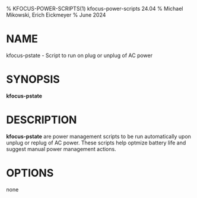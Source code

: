 % KFOCUS-POWER-SCRIPTS(1) kfocus-power-scripts 24.04
% Michael Mikowski, Erich Eickmeyer
% June 2024

# NAME
kfocus-pstate - Script to run on plug or unplug of AC power

# SYNOPSIS
**kfocus-pstate**

# DESCRIPTION
**kfocus-pstate** are power management scripts to be run automatically
upon unplug or replug of AC power. These scripts help optmize battery life and
suggest manual power management actions.

# OPTIONS
none
